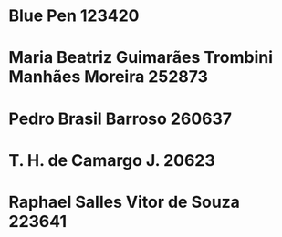 # Blue Pen 123420

# Maria Beatriz Guimarães Trombini Manhães Moreira 252873

# Pedro Brasil Barroso 260637

# T. H. de Camargo J. 20623

# Raphael Salles Vitor de Souza 223641